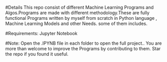 #Details
This repo consist of different Machine Learning Programs and Algos.Programs are made with different methodology.These are fully functional Programs written by myself from scratch in Python language , Machine Learning Models and other Needs. some of them includes.

#Requirements:
Jupyter Notebook

#Note:
Open the .IPYNB file in each folder to open the full project.. You are more than welcome to improve the Programs by contributing to them. Star the repo if you found it useful.
